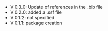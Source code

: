 - V 0.3.0: Update of references in the .bib file
- V 0.2.0: added a .ssf file
- V 0.1.2: not specified
- V 0.1.1: package creation
